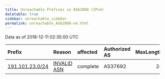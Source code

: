```yaml
---
title: Unreachable Prefixes in AS62000 (IPv4)
datatable: true
sidebar: unreachable_sidebar
permalink: unreachable_AS62000-v4.html
---
```


Data as of 2018-12-11 02:35:00 UTC


<div class="datatable-begin"></div>

| Prefix                                                   | Reason                                                                                                 | affected   | Authorized AS   |   MaxLength | Anchor                                         |   unreachable /24s |
|:---------------------------------------------------------|:-------------------------------------------------------------------------------------------------------|:-----------|:----------------|------------:|:-----------------------------------------------|-------------------:|
| [191.101.23.0/24](https://stat.ripe.net/191.101.23.0/24) | [INVALID ASN](https://rpki-validator.ripe.net/announcement-preview?asn=AS62000&prefix=191.101.23.0/24) | complete   | AS37692         |          24 | [LACNIC](unreachable_LACNIC_RPKI_Root-v4.html) |                  1 |

<div class="datatable-end"></div>